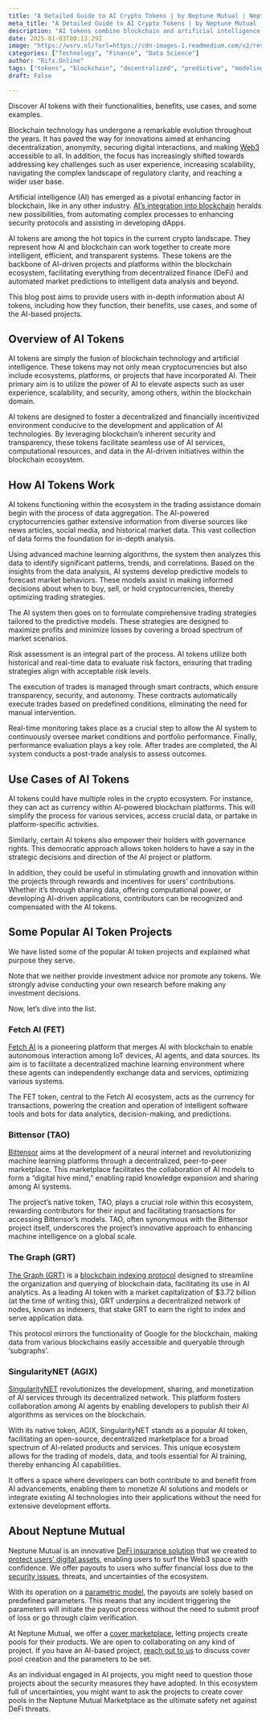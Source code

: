```yaml
---
title: "A Detailed Guide to AI Crypto Tokens | by Neptune Mutual | Neptune Mutual | Medium"
meta_title: "A Detailed Guide to AI Crypto Tokens | by Neptune Mutual | Neptune Mutual | Medium"
description: "AI tokens combine blockchain and artificial intelligence to enhance user experience, security, and scalability, facilitating decentralized applications and services."
date: 2025-01-03T00:13:29Z
image: "https://wsrv.nl/?url=https://cdn-images-1.readmedium.com/v2/resize:fit:800/1*0Dz-_Ng0tp76Dh7KC5WAYQ.jpeg"
categories: ["Technology", "Finance", "Data Science"]
author: "Rifx.Online"
tags: ["tokens", "blockchain", "decentralized", "predictive", "modeling"]
draft: False

---
```


Discover AI tokens with their functionalities, benefits, use cases, and some examples.



Blockchain technology has undergone a remarkable evolution throughout the years. It has paved the way for innovations aimed at enhancing decentralization, anonymity, securing digital interactions, and making [Web3](https://neptunemutual.com/blog/web-3-0-how-is-it-different-and-why-does-it-matter/) accessible to all. In addition, the focus has increasingly shifted towards addressing key challenges such as user experience, increasing scalability, navigating the complex landscape of regulatory clarity, and reaching a wider user base.

Artificial intelligence (AI) has emerged as a pivotal enhancing factor in blockchain, like in any other industry. [AI’s integration into blockchain](https://neptunemutual.com/blog/spotlight-the-applications-of-ai-in-blockchain/) heralds new possibilities, from automating complex processes to enhancing security protocols and assisting in developing dApps.

AI tokens are among the hot topics in the current crypto landscape. They represent how AI and blockchain can work together to create more intelligent, efficient, and transparent systems. These tokens are the backbone of AI\-driven projects and platforms within the blockchain ecosystem, facilitating everything from decentralized finance (DeFi) and automated market predictions to intelligent data analysis and beyond.

This blog post aims to provide users with in\-depth information about AI tokens, including how they function, their benefits, use cases, and some of the AI\-based projects.

## Overview of AI Tokens

AI tokens are simply the fusion of blockchain technology and artificial intelligence. These tokens may not only mean cryptocurrencies but also include ecosystems, platforms, or projects that have incorporated AI. Their primary aim is to utilize the power of AI to elevate aspects such as user experience, scalability, and security, among others, within the blockchain domain.

AI tokens are designed to foster a decentralized and financially incentivized environment conducive to the development and application of AI technologies. By leveraging blockchain’s inherent security and transparency, these tokens facilitate seamless use of AI services, computational resources, and data in the AI\-driven initiatives within the blockchain ecosystem.

## How AI Tokens Work

AI tokens functioning within the ecosystem in the trading assistance domain begin with the process of data aggregation. The AI\-powered cryptocurrencies gather extensive information from diverse sources like news articles, social media, and historical market data. This vast collection of data forms the foundation for in\-depth analysis.

Using advanced machine learning algorithms, the system then analyzes this data to identify significant patterns, trends, and correlations. Based on the insights from the data analysis, AI systems develop predictive models to forecast market behaviors. These models assist in making informed decisions about when to buy, sell, or hold cryptocurrencies, thereby optimizing trading strategies.

The AI system then goes on to formulate comprehensive trading strategies tailored to the predictive models. These strategies are designed to maximize profits and minimize losses by covering a broad spectrum of market scenarios.

Risk assessment is an integral part of the process. AI tokens utilize both historical and real\-time data to evaluate risk factors, ensuring that trading strategies align with acceptable risk levels.

The execution of trades is managed through smart contracts, which ensure transparency, security, and autonomy. These contracts automatically execute trades based on predefined conditions, eliminating the need for manual intervention.

Real\-time monitoring takes place as a crucial step to allow the AI system to continuously oversee market conditions and portfolio performance. Finally, performance evaluation plays a key role. After trades are completed, the AI system conducts a post\-trade analysis to assess outcomes.

## Use Cases of AI Tokens

AI tokens could have multiple roles in the crypto ecosystem. For instance, they can act as currency within AI\-powered blockchain platforms. This will simplify the process for various services, access crucial data, or partake in platform\-specific activities.

Similarly, certain AI tokens also empower their holders with governance rights. This democratic approach allows token holders to have a say in the strategic decisions and direction of the AI project or platform.

In addition, they could be useful in stimulating growth and innovation within the projects through rewards and incentives for users’ contributions. Whether it’s through sharing data, offering computational power, or developing AI\-driven applications, contributors can be recognized and compensated with the AI tokens.

## Some Popular AI Token Projects

We have listed some of the popular AI token projects and explained what purpose they serve.

Note that we neither provide investment advice nor promote any tokens. We strongly advise conducting your own research before making any investment decisions.

Now, let’s dive into the list.

### Fetch AI (FET)

[Fetch AI](https://fetch.ai/) is a pioneering platform that merges AI with blockchain to enable autonomous interaction among IoT devices, AI agents, and data sources. Its aim is to facilitate a decentralized machine learning environment where these agents can independently exchange data and services, optimizing various systems.

The FET token, central to the Fetch AI ecosystem, acts as the currency for transactions, powering the creation and operation of intelligent software tools and bots for data analytics, decision\-making, and predictions.

### Bittensor (TAO)

[Bittensor](https://bittensor.org/) aims at the development of a neural internet and revolutionizing machine learning platforms through a decentralized, peer\-to\-peer marketplace. This marketplace facilitates the collaboration of AI models to form a “digital hive mind,” enabling rapid knowledge expansion and sharing among AI systems.

The project’s native token, TAO, plays a crucial role within this ecosystem, rewarding contributors for their input and facilitating transactions for accessing Bittensor’s models. TAO, often synonymous with the Bittensor project itself, underscores the project’s innovative approach to enhancing machine intelligence on a global scale.

### The Graph (GRT)

[The Graph (GRT)](https://thegraph.com/) is a [blockchain indexing protocol](https://neptunemutual.com/blog/what-is-blockchain-indexing-how-does-it-work/) designed to streamline the organization and querying of blockchain data, facilitating its use in AI analytics. As a leading AI token with a market capitalization of $3\.72 billion (at the time of writing this), GRT underpins a decentralized network of nodes, known as indexers, that stake GRT to earn the right to index and serve application data.

This protocol mirrors the functionality of Google for the blockchain, making data from various blockchains easily accessible and queryable through ‘subgraphs’.

### SingularityNET (AGIX)

[SingularityNET](https://singularitynet.io/) revolutionizes the development, sharing, and monetization of AI services through its decentralized network. This platform fosters collaboration among AI agents by enabling developers to publish their AI algorithms as services on the blockchain.

With its native token, AGIX, SingularityNET stands as a popular AI token, facilitating an open\-source, decentralized marketplace for a broad spectrum of AI\-related products and services. This unique ecosystem allows for the trading of models, data, and tools essential for AI training, thereby enhancing AI capabilities.

It offers a space where developers can both contribute to and benefit from AI advancements, enabling them to monetize AI solutions and models or integrate existing AI technologies into their applications without the need for extensive development efforts.

## About Neptune Mutual

Neptune Mutual is an innovative [DeFi insurance solution](https://neptunemutual.com/blog/defi-insurance-managing-risks-of-digital-assets/) that we created to [protect users’ digital assets](https://neptunemutual.com/blog/digital-assets-growth-potential-and-risk-factors/), enabling users to surf the Web3 space with confidence. We offer payouts to users who suffer financial loss due to the [security issues](https://neptunemutual.com/blog/what-are-the-main-security-issues-in-defi/), threats, and uncertainties of the ecosystem.

With its operation on a [parametric model](https://neptunemutual.com/blog/what-is-parametric-defi-insurance-in-web3/), the payouts are solely based on predefined parameters. This means that any incident triggering the parameters will initiate the payout process without the need to submit proof of loss or go through claim verification.

At Neptune Mutual, we offer a [cover marketplace](https://neptunemutual.com/marketplace/), letting projects create pools for their products. We are open to collaborating on any kind of project. If you have an AI\-based project, [reach out to us](https://neptunemutual.com/contact/) to discuss cover pool creation and the parameters to be set.

As an individual engaged in AI projects, you might need to question those projects about the security measures they have adopted. In this ecosystem full of uncertainties, you might want to ask the projects to create cover pools in the Neptune Mutual Marketplace as the ultimate safety net against DeFi threats.


